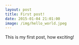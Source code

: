 ```yaml
---
layout: post
title: First post!
date: 2015-01-04 21:01:00
image: /img/hello_world.jpeg
---
```


This is my first post, how exciting!
